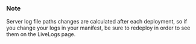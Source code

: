 

### Note

Server log file paths changes are calculated after each deployment, so if you change your logs in your manifest, be sure to redeploy in order to see them on the LiveLogs page.



